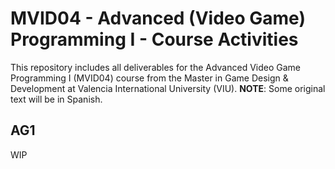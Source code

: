 # MVID04 - Advanced (Video Game) Programming I - Course Activities
This repository includes all deliverables for the Advanced Video Game Programming I (MVID04) course from the Master in Game Design & Development at Valencia International University (VIU).
**NOTE**: Some original text will be in Spanish.
## AG1
WIP
